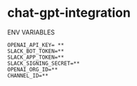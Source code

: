 # chat-gpt-integration


ENV VARIABLES
```
OPENAI_API_KEY= **
SLACK_BOT_TOKEN=**
SLACK_APP_TOKEN=**
SLACK_SIGNING_SECRET=**
OPENAI_ORG_ID=**
CHANNEL_ID=**
```
